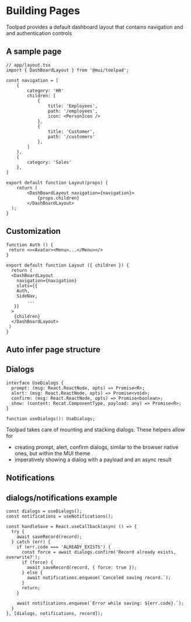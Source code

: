 # Building Pages

<p class="description">Toolpad provides a default dashboard layout that contains navigation and and authentication controls</p>

## A sample page

```tsx
// app/layout.tsx
import { DashBoardLayout } from '@mui/toolpad';

const navigation = [
    {
        category: 'HR'
        children: [
            {
                title: 'Employees',
                path: '/employees',
                icon: <PersonIcon />
            },
            {
                title: 'Customer',
                path: '/customers'
            },
        ]
    },
    {
        category: 'Sales'
    },
]

export default function Layout(props) {
    return (
        <DashBoardLayout navigation={navigation}>
            {props.children}
        </DashBoardLayout>
  );
}
```

## Customization

```tsx
function Auth () {
 return <><Avatar><Menu>...</Menu></>
}

export default function Layout ({ children }) {
  return (
  <DashBoardLayout
    navigation={navigation}
    slots={{
    Auth,
    SideNav,
        ...
   }}
  >
   {children}
  </DashBoardLayout>
 )
}
```

## Auto infer page structure

## Dialogs

```tsx
interface UseDialogs {
  prompt: (msg: React.ReactNode, opts) => Promise<R>;
  alert: (msg: React.ReactNode, opts) => Promise<void>;
  confirm: (msg: React.ReactNode, opts) => Promise<boolean>;
  show: (content: Recat.ComponentType, payload: any) => Promise<R>;
}

function useDialogs(): UseDialogs;
```

Toolpad takes care of mounting and stacking dialogs. These helpers allow for

- creating prompt, alert, confirm dialogs, similar to the browser native ones, but within the MUI theme
- imperatively showing a dialog with a payload and an async result

## Notifications

## dialogs/notifications example

```tsx
const dialogs = useDialogs();
const notifications = useNotifications();

const handleSave = React.useCallback(async () => {
  try {
    await saveRecord(record);
  } catch (err) {
    if (err.code === 'ALREADY_EXISTS') {
      const force = await dialogs.confirm('Record already exists, overwrite?');
      if (force) {
        await saveRecord(record, { force: true });
      } else {
        await notifications.enqueue(`Canceled saving record.`);
      }
      return;
    }

    await notifications.enqueue(`Error while saving: ${err.code}.`);
  }
}, [dialogs, notifications, record]);
```
